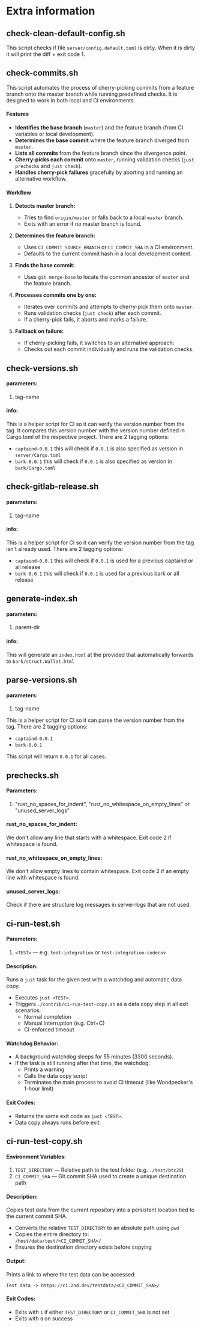 # Extra information

## check-clean-default-config.sh
This script checks if file `server/config.default.toml` is dirty.
When it is dirty it will print the diff + exit code 1.

## check-commits.sh
This script automates the process of cherry-picking commits from a feature branch onto the master branch while running predefined checks. It is designed to work in both local and CI environments.

#### Features

- **Identifies the base branch** (`master`) and the feature branch (from CI variables or local development).
- **Determines the base commit** where the feature branch diverged from `master`.
- **Lists all commits** from the feature branch since the divergence point.
- **Cherry-picks each commit** onto `master`, running validation checks (`just prechecks` and `just check`).
- **Handles cherry-pick failures** gracefully by aborting and running an alternative workflow.

#### Workflow

1. **Detects master branch:**
    - Tries to find `origin/master` or falls back to a local `master` branch.
    - Exits with an error if no master branch is found.

2. **Determines the feature branch:**
    - Uses `CI_COMMIT_SOURCE_BRANCH` or `CI_COMMIT_SHA` in a CI environment.
    - Defaults to the current commit hash in a local development context.

3. **Finds the base commit:**
    - Uses `git merge-base` to locate the common ancestor of `master` and the feature branch.

4. **Processes commits one by one:**
    - Iterates over commits and attempts to cherry-pick them onto `master`.
    - Runs validation checks (`just check`) after each commit.
    - If a cherry-pick fails, it aborts and marks a failure.

5. **Fallback on failure:**
    - If cherry-picking fails, it switches to an alternative approach:
    - Checks out each commit individually and runs the validation checks.

## check-versions.sh
#### parameters:
1. tag-name

#### info:
This is a helper script for CI so it can verify the version number from the tag.
It compares this version number with the version number defined in Cargo.toml of the respective project.
There are 2 tagging options:
* `captaind-0.0.1` this will check if `0.0.1` is also specified as version in `server/Cargo.toml`
* `bark-0.0.1` this will check if `0.0.1` is also specified as version in `bark/Cargo.toml`

## check-gitlab-release.sh
#### parameters:
1. tag-name

#### info:
This is a helper script for CI so it can verify the version number from the tag isn't already used.
There are 2 tagging options:
* `captaind-0.0.1` this will check if `0.0.1` is used for a previous captaind or all release
* `bark-0.0.1` this will check if `0.0.1` is used for a previous bark or all release

## generate-index.sh
#### parameters:
1. parent-dir

#### info:
This will generate an `index.html` at the provided <parent-dir>
that automatically forwards to `bark/struct.Wallet.html`

## parse-versions.sh
#### parameters:
1. tag-name

This is a helper script for CI so it can parse the version number from the tag.
There are 2 tagging options:
* `captaind-0.0.1`
* `bark-0.0.1`

This script will return `0.0.1` for all cases.

## prechecks.sh
#### Parameters:
1. "rust_no_spaces_for_indent", "rust_no_whitespace_on_empty_lines" or "unused_server_logs"

#### rust_no_spaces_for_indent:
We don't allow any line that starts with a whitespace.
Exit code 2 if whitespace is found.
#### rust_no_whitespace_on_empty_lines:
We don't allow empty lines to contain whitespace.
Exit code 2 if an empty line with whitespace is found.
#### unused_server_logs:
Check if there are structure log messages in server-logs that are not used.

## ci-run-test.sh
#### Parameters:
1. `<TEST>` — e.g. `test-integration` or `test-integration-codecov`

#### Description:
Runs a `just` task for the given test with a watchdog and automatic data copy.
- Executes `just <TEST>`.
- Triggers `./contrib/ci-run-test-copy.sh` as a data copy step in all exit scenarios:
   - Normal completion
   - Manual interruption (e.g. Ctrl+C)
   - CI-enforced timeout

#### Watchdog Behavior:
- A background watchdog sleeps for 55 minutes (3300 seconds).
- If the task is still running after that time, the watchdog:
   - Prints a warning
   - Calls the data copy script
   - Terminates the main process to avoid CI timeout (like Woodpecker's 1-hour limit)

#### Exit Codes:
- Returns the same exit code as `just <TEST>`.
- Data copy always runs before exit.

## ci-run-test-copy.sh
#### Environment Variables:
1. `TEST_DIRECTORY` — Relative path to the test folder (e.g. `./test/btc29`)
2. `CI_COMMIT_SHA` — Git commit SHA used to create a unique destination path

#### Description:
Copies test data from the current repository into a persistent location tied to the current commit SHA.

- Converts the relative `TEST_DIRECTORY` to an absolute path using `pwd`
- Copies the entire directory to:  
  `/host/data/test/<CI_COMMIT_SHA>/`
- Ensures the destination directory exists before copying

#### Output:
Prints a link to where the test data can be accessed:
```
Test data -> https://ci.2nd.dev/testdata/<CI_COMMIT_SHA>/
```

#### Exit Codes:
- Exits with `1` if either `TEST_DIRECTORY` or `CI_COMMIT_SHA` is not set
- Exits with `0` on success
